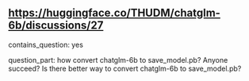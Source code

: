 ## https://huggingface.co/THUDM/chatglm-6b/discussions/27

contains_question: yes

question_part: how convert chatglm-6b to save_model.pb?
Anyone succeed?
Is there better way to convert chatglm-6b to save_model.pb?